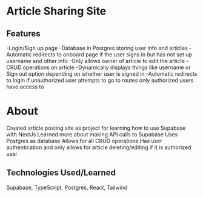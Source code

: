 # Article Sharing Site 

## Features
-Login/Sign up page
-Database in Postgres storing user info and articles
-Automatic redirects to onboard page if the user signs in but has not set up username and other info
-Only allows owner of article to edit the article
-CRUD operations on article
-Dynamically displays things like username or Sign out option depending on whether user is signed in
-Automatic redirects to login if unauthorized user attempts to go to routes only authorized users have access to

# About
Created article posting site as project for learning how to use Supabase with NextJs
Learned more about making API calls to Supabase 
Uses Postgres as database
Allows for all CRUD operations
Has user authentication and only allows for article deleting/editing if it is authorized user

## Technologies Used/Learned
Supabase, TypeScript, Postgres, React, Tailwind
